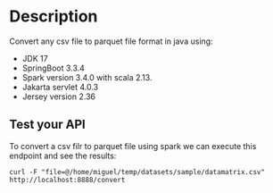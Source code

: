 # Description

Convert any csv file to parquet file format in java using:

- JDK 17
- SpringBoot 3.3.4
- Spark version 3.4.0 with scala 2.13.
- Jakarta servlet 4.0.3
- Jersey version 2.36

## Test your API

To convert a csv filr to parquet file using spark we can execute this endpoint and see the results:

```
curl -F "file=@/home/miguel/temp/datasets/sample/datamatrix.csv" http://localhost:8888/convert
```
